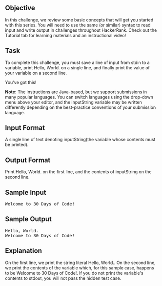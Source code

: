 ## Objective 
In this challenge, we review some basic concepts that will get you started with this series. You will need to use the same (or similar) syntax to read input and write output in challenges throughout HackerRank. Check out the Tutorial tab for learning materials and an instructional video!

## Task 
To complete this challenge, you must save a line of input from stdin to a variable, print Hello, World. on a single line, and finally print the value of your variable on a second line.

You've got this!

**Note:** The instructions are Java-based, but we support submissions in many popular languages. You can switch languages using the drop-down menu above your editor, and the inputString variable may be written differently depending on the best-practice conventions of your submission language.

## Input Format

A single line of text denoting inputString(the variable whose contents must be printed).

## Output Format

Print Hello, World. on the first line, and the contents of inputString on the second line.

## Sample Input
<pre>
Welcome to 30 Days of Code!
</pre>

## Sample Output
<pre>
Hello, World. 
Welcome to 30 Days of Code!
</pre>

## Explanation

On the first line, we print the string literal Hello, World.. On the second line, we print the contents of the variable which, for this sample case, happens to be Welcome to 30 Days of Code!. If you do not print the variable's contents to stdout, you will not pass the hidden test case.
